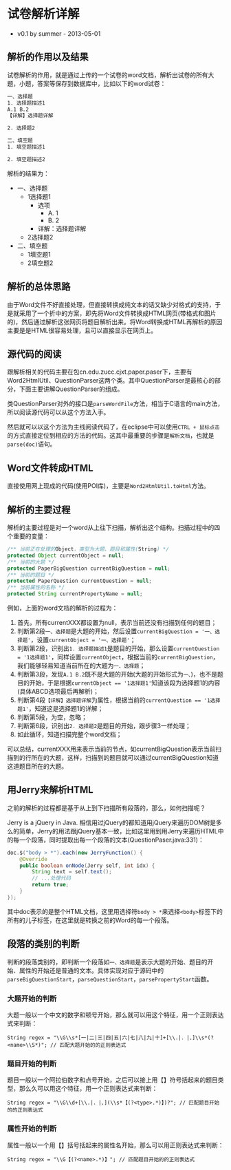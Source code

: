 
# 试卷解析详解

* v0.1 by summer - 2013-05-01

## 解析的作用以及结果

试卷解析的作用，就是通过上传的一个试卷的word文档，解析出试卷的所有大题，小题，答案等保存到数据库中，比如以下的word试卷：

```html
一、选择题
1. 选择题描述1
A.1 B.2
【详解】选择题详解

2. 选择题2

二、填空题
1. 填空题描述1

2. 填空题描述2
```
  
解析的结果为：

* 一、选择题
   * 1选择题1
      * 选项
	     * A. 1
		 * B. 2
	  * 详解：选择题详解
   * 2选择题2
* 二、填空题
   * 1填空题1
   * 2填空题2
   
## 解析的总体思路

由于Word文件不好直接处理，但直接转换成纯文本的话又缺少对格式的支持，于是就采用了一个折中的方案，即先将Word文件转换成HTML网页(带格式和图片的)，然后通过解析这张网页将题目解析出来。将Word转换成HTML再解析的原因主要是是HTML很容易处理，且可以直接显示在网页上。

## 源代码的阅读

跟解析相关的代码主要在包cn.edu.zucc.cjxt.paper.paser下，主要有Word2HtmlUtil、QuestionParser这两个类。其中QuestionParser是最核心的部分，下面主要讲解QuestionParser的组成。

类QuestionParser对外的接口是`parseWordFile`方法，相当于C语言的main方法，所以阅读源代码可以从这个方法入手。

然后就可以以这个方法为主线阅读代码了，在eclipse中可以使用`CTRL + 鼠标点击`的方式直接定位到相应的方法的代码。这其中最重要的步骤是`解析文档`，也就是`parse(doc)`语句。

## Word文件转成HTML

直接使用网上现成的代码(使用POI库)，主要是`Word2HtmlUtil.toHtml`方法。

## 解析的主要过程
   
解析的主要过程是对一个word从上往下扫描，解析出这个结构。扫描过程中的四个重要的变量：

```java
/** 当前正在处理的Object，类型为大题、题目和属性(String) */
protected Object currentObject = null;
/** 当前的大题 */
protected PaperBigQuestion currentBigQuestion = null;
/** 当前的题目 */
protected PaperQuestion currentQuestion = null;
/** 当前属性的名称 */
protected String currentPropertyName = null;
```

例如，上面的word文档的解析的过程为：

1. 首先，所有currentXXX都设置为null，表示当前还没有扫描到任何的题目；
2. 判断第2段`一、选择题`是大题的开始，然后设置`currentBigQuestion = '一、选择题'`，设置`currentObject = '一、选择题'`；
3. 判断第2段，识别出`1. 选择题描述1`是题目的开始，那么设置`currentQuestion = '1选择题1'`，同样设置`currentObject`，根据当前的`currentBigQuestion`，我们能够轻易知道当前所在的大题为`一、选择题`；
4. 判断第3段，发现`A.1 B.2`既不是大题的开始(大题的开始形式为`一、`)，也不是题目的开始，于是根据`currentObject == '1选择题1'`知道该段为选择题1的内容(具体ABCD选项最后再解析)；
5. 判断第4段`【详解】选择题详解`为属性，根据当前的`currentQuestion == '1选择题1'`，知道这是选择题1的详解；
6. 判断第5段，为空，忽略；
7. 判断第6段，识别出`2. 选择题2`是题目的开始，跟步骤3一样处理；
8. 如此循环，知道扫描完整个word文档；

可以总结，currentXXX用来表示当前的节点，如currentBigQuestion表示当前扫描到的行所在的大题，这样，扫描到的题目就可以通过currentBigQuestion知道这道题目所在的大题。

## 用Jerry来解析HTML

之前的解析的过程都是基于从上到下扫描所有段落的，那么，如何扫描呢？

Jerry is a jQuery in Java. 相信用过jQuery的都知道用jQuery来遍历DOM树是多么的简单，Jerry的用法跟jQuery基本一致，比如这里用到用Jerry来遍历HTML中的每一个段落，同时提取出每一个段落的文本(QuestionPaser.java:331)：

```java
doc.$("body > *").each(new JerryFunction() {
	@Override
	public boolean onNode(Jerry self, int idx) {
		String text = self.text();
		// ...处理代码
		return true;
	}
});
```

其中doc表示的是整个HTML文档，这里用选择符`body > *`来选择`<body>`标签下的所有的儿子标签，在这里就是转换之前的Word的每一个段落。

## 段落的类别的判断

判断的段落类别的，即判断一个段落如`一、选择题`是表示大题的开始、题目的开始、属性的开始还是普通的文本。具体实现对应于源码中的`parseBigQuestionStart`，`parseQuestionStart`，`parsePropertyStart`函数。

### 大题开始的判断

大题一般以一个中文的数字和顿号开始，那么就可以用这个特征，用一个正则表达式来判断：

	String regex = "\\G\\s*[一|二|三|四|五|六|七|八|九|十]+[\\.|．|、]\\s*(?<name>\\S*)"; // 匹配大题开始的的正则表达式
	
### 题目开始的判断

题目一般以一个阿拉伯数字和点号开始，之后可以接上用【】符号括起来的题目类型，那么久可以用这个特征，用一个正则表达式来判断：

	String regex = "\\G\\d+[\\.|．|、](\\s*【(?<type>.*)】)?"; // 匹配题目开始的的正则表达式
	
### 属性开始的判断

属性一般以一个用【】括号括起来的属性名开始，那么可以用正则表达式来判断：

	String regex = "\\G【(?<name>.*)】"; // 匹配题目开始的的正则表达式
	



